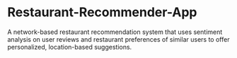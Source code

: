 # Restaurant-Recommender-App
A network-based restaurant recommendation system that uses sentiment analysis on user reviews and restaurant preferences of similar users to offer personalized, location-based suggestions.
